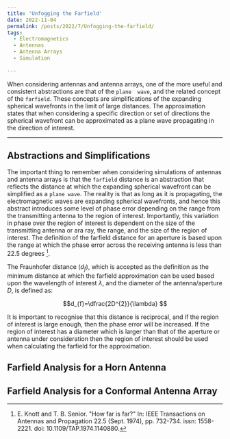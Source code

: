 ```yaml
---
title: 'Unfogging the Farfield'
date: 2022-11-04
permalink: /posts/2022/7/Unfogging-the-farfield/
tags:
  - Electromagnetics
  - Antennas
  - Antenna Arrays
  - Simulation
  
---
```


When considering antennas and antenna arrays, one of the more useful and consistent abstractions are that of the `plane 
wave`, and the related concept of the `farfield`. These concepts are simplifications of the expanding spherical 
wavefronts in the limit of large distances. The approximation states that when considering a specific direction or set 
of directions the spherical wavefront can be approximated as a plane wave propagating in the direction of interest.

---

Abstractions and Simplifications
--------------------------------

The important thing to remember when considering simulations of antennas and antenna arrays is that the `farfield` 
distance is an abstraction that reflects the distance at which the expanding spherical wavefront can be simplified as a 
`plane wave`. The reality is that as long as it is propagating, the electromagnetic waves are expanding spherical 
wavefronts, and hence this abstract introduces some level of phase error depending on the range from the transmitting 
antenna to the region of interest. Importantly, this variation in phase over the region of interest is dependent on the size of the transmitting antenna or ara
ray, the range, and the size of the region of interest. The definition of the farfield distance for an aperture is based
upon the range at which the phase error across the receiving antenna is less than 22.5 degrees [^fn1].

The Fraunhofer distance ($d_{f}$), which is accepted as the definition as the minimum distance at which the farfield approximation 
can be used based upon the wavelength of interest $\lambda$, and the diameter of the antenna/aperture $D$, is defined as: 

$$d_{f}=\dfrac{2D^{2}}{\lambda} $$

It is important to recognise that this distance is reciprocal, and if the region of interest is large enough, then the 
phase error will be increased. If the region of interest has a diameter which is larger than that of the aperture or 
antenna under consideration then the region of interest should be used when calculating the farfield for the approximation.

Farfield Analysis for a Horn Antenna
-------------------------------------


Farfield Analysis for a Conformal Antenna Array
----------------------------------------------



[^fn1]: E. Knott and T. B. Senior. "How far is far?" In: IEEE Transactions on Antennas and Propagation 22.5 (Sept. 1974),
pp. 732-734. issn: 1558-2221. doi: 10.1109/TAP.1974.1140880.


<script src="https://utteranc.es/client.js"
        repo="LyceanEM/LyceanEM.github.io"
        issue-term="Unfogging-the-Farfield"
        theme="github-light"
        crossorigin="anonymous"
        async>
</script>
